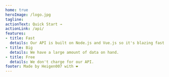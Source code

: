 ```yaml
---
home: true
heroImage: /logo.jpg
tagline: 
actionText: Quick Start →
actionLink: /api/
features:
- title: Fast
  details: Our API is built on Node.js and Vue.js so it's blazing fast.
- title: Big
  details: We have a large amount of data on hand.
- title: Free
  details: We don't charge for our API.
footer: Made by Heigen007 with ❤️
---
```

